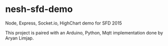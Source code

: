 # nesh-sfd-demo
Node, Express, Socket.io, HighChart demo for SFD 2015

This project is paired with an Arduino, Python, Mqtt implementation done by Aryan Limjap.

